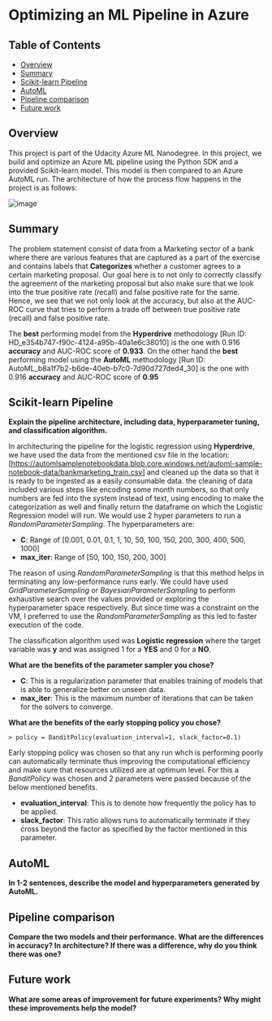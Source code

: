# Optimizing an ML Pipeline in Azure

## Table of Contents
   * [Overview](#Overview)
   * [Summary](#Summary)
   * [Scikit-learn Pipeline](#Scikit-learn-Pipeline)
   * [AutoML](#AutoML)
   * [Pipeline comparison](#Pipeline-comparison)
   * [Future work](#Future-work)

## Overview
This project is part of the Udacity Azure ML Nanodegree.
In this project, we build and optimize an Azure ML pipeline using the Python SDK and a provided Scikit-learn model.
This model is then compared to an Azure AutoML run. The architecture of how the process flow happens in the project is as follows:

![image](https://user-images.githubusercontent.com/38326274/131691821-42e40199-2c72-45ae-8be6-8a4e503e3955.png)

## Summary
The problem statement consist of data from a Marketing sector of a bank where there are various features that are captured as a part of the exercise and contains labels that **Categorizes** whether a customer agrees to a certain marketing proposal. Our goal here is to not only to correctly classify the agreement of the marketing proposal but also make sure that we look into the true positive rate (recall) and false positive rate for the same. Hence, we see that we not only look at the accuracy, but also at the AUC-ROC curve that tries to perform a trade off between true positive rate (recall) and false positive rate.

The **best** performing model from the **Hyperdrive** methodology [Run ID: HD_e354b747-f90c-4124-a95b-40a1e6c38010] is the one with 0.916 **accuracy** and AUC-ROC score of **0.933**. On the other hand the **best** performing model using the **AutoML** methodology [Run ID: AutoML_b8a1f7b2-b6de-40eb-b7c0-7d90d727ded4_30] is the one with 0.916 **accuracy** and AUC-ROC score of **0.95**

## Scikit-learn Pipeline
**Explain the pipeline architecture, including data, hyperparameter tuning, and classification algorithm.**

In architecturing the pipeline for the logistic regression using **Hyperdrive**, we have used the data from the mentioned csv file in the location: [https://automlsamplenotebookdata.blob.core.windows.net/automl-sample-notebook-data/bankmarketing_train.csv] and cleaned up the data so that it is ready to be ingested as a easily consumable data. the cleaning of data included various steps like encoding some month numbers, so that only numbers are fed into the system instead of text, using encoding to make the categorization as well and finally return the dataframe on which the Logistic Regression model will run. We would use 2 hyper parameters to run a *RandomParameterSampling*. The hyperparameters are:

- **C**: Range of [0.001, 0.01, 0.1, 1, 10, 50, 100, 150, 200, 300, 400, 500, 1000]
- **max_iter**: Range of [50, 100, 150, 200, 300]

The reason of using *RandomParameterSampling* is that this method helps in terminating any low-performance runs early. We could have used *GridParameterSampling* or *BayesianParameterSampling* to perform exhaustive search over the values provided or exploring the hyperparameter space respectively. But since time was a constraint on the VM, I preferred to use the *RandomParameterSampling* as this led to faster execution of the code.

The classification algorithm used was **Logistic regression** where the target variable was **y** and was assigned 1 for a **YES** and 0 for a **NO**.

**What are the benefits of the parameter sampler you chose?**
- **C**: This is a regularization parameter that enables training of models that is able to generalize better on unseen data. 
- **max_iter**: This is the maximum number of iterations that can be taken for the solvers to converge.

**What are the benefits of the early stopping policy you chose?**

```
> policy = BanditPolicy(evaluation_interval=1, slack_factor=0.1)
```

Early stopping policy was chosen so that any run whch is performing poorly can automatically terminate thus improving the computational efficiency and make sure that resources utilized are at optimum level. For this a *BanditPolicy* was chosen and 2 parameters were passed because of the below mentioned benefits.

- **evaluation_interval**: This is to denote how frequently the policy has to be applied.
- **slack_factor**: This ratio allows runs to automatically terminate if they cross beyond the factor as specified by the factor mentioned in this parameter.

## AutoML
**In 1-2 sentences, describe the model and hyperparameters generated by AutoML.**

## Pipeline comparison
**Compare the two models and their performance. What are the differences in accuracy? In architecture? If there was a difference, why do you think there was one?**

## Future work
**What are some areas of improvement for future experiments? Why might these improvements help the model?**

